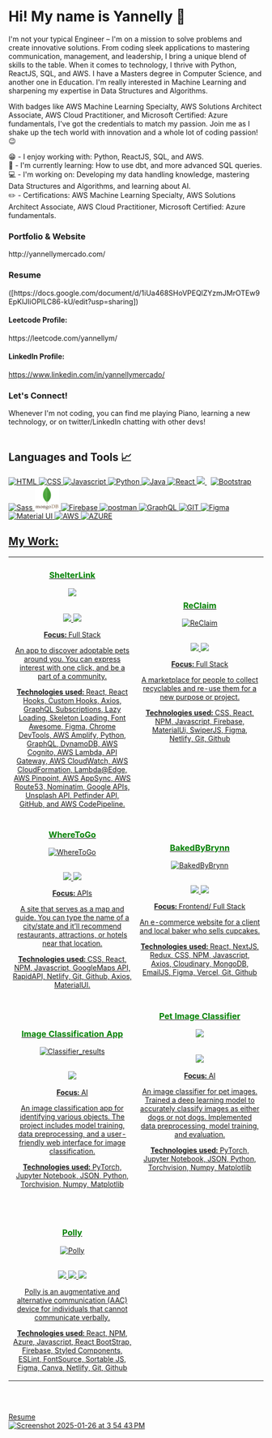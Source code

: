 # Hi! My name is Yannelly 👋 

I'm not your typical Engineer – I'm on a mission to solve problems and create innovative solutions. From coding sleek applications to mastering communication, management, and leadership, I bring a unique blend of skills to the table. When it comes to technology, I thrive with Python, ReactJS, SQL, and AWS. I have a Masters degree in Computer Science, and another one in Education. I'm really interested in Machine Learning and sharpening my expertise in Data Structures and Algorithms.

With badges like AWS Machine Learning Specialty, AWS Solutions Architect Associate, AWS Cloud Practitioner, and Microsoft Certified: Azure fundamentals, I've got the credentials to match my passion. Join me as I shake up the tech world with innovation and a whole lot of coding passion! 😉


😁 - I enjoy working with: Python, ReactJS, SQL, and AWS. <br/>
📜 - I'm currently learning: How to use dbt, and more advanced SQL queries. <br/>
💻 - I'm working on: Developing my data handling knowledge, mastering Data Structures and Algorithms, and learning about AI. <br/>
✏️ - Certifications: AWS Machine Learning Specialty, AWS Solutions Architect Associate, AWS Cloud Practitioner, Microsoft Certified: Azure fundamentals. <br/>

<h3> Portfolio & Website </h3>
http://yannellymercado.com/

<h3> Resume </h3>
([https://docs.google.com/document/d/1iUa468SHoVPEQlZYzmJMrOTEw9EpKlJIiOPlLC86-kU/edit?usp=sharing])

<h4>Leetcode Profile: </h4>
https://leetcode.com/yannellym/

<!---
yannellym/yannellym is a ✨ special ✨ repository because its `README.md` (this file) appears on your GitHub profile.
You can click the Preview link to take a look at your changes.
--->

<h4>LinkedIn Profile: </h4>

https://www.linkedin.com/in/yannellymercado/ 

<h3>Let's Connect!</h3>
 Whenever I'm not coding, you can find me playing Piano, learning a new technology, or on twitter/LinkedIn chatting with other devs! 
 
 <br/>
 <br/>
 


<!-- Languages -->

## Languages and Tools 📈

<p align="left"> 
    <a href="https://www.w3.org/html/" target="_blank"> <img src="https://img.icons8.com/color/48/000000/html-5.png" title="HTML"/> 
    <a href="https://www.w3schools.com/css/" target="_blank"> <img src="https://img.icons8.com/color/48/000000/css3.png" title="CSS"/> 
    <a href="https://developer.mozilla.org/en-US/docs/Web/JavaScript" target="_blank"> <img src="https://img.icons8.com/color/48/000000/javascript.png" title="Javascript"/> </a> 
    <a href="https://www.w3schools.com/css/" target="_blank"> <img src="https://img.icons8.com/color/48/000000/python.png" title="Python"/> 
	    <a href="https://www.w3schools.com/css/" target="_blank"> <img src="https://icons8.com/icon/2572/java" title="Java" />
    <a href="https://getbootstrap.com" target="_blank"> <img src="https://img.icons8.com/office/48/000000/react.png" title="React"/> 
     <a style="padding-right:8px;" href="https://nodejs.org" target="_blank" title="NodeJS"> <img src="https://img.icons8.com/color/48/000000/nodejs.png"/> 
    <a href="https://getbootstrap.com" target="_blank"> <img src="https://img.icons8.com/color/48/000000/bootstrap.png" title="Bootstrap"/> 
    <a href="https://sass.com" target="_blank"> <img src="https://img.icons8.com/color/48/000000/sass.png" title="Sass"/>  
    <a href="https://www.mongodb.com/" target="_blank"> <img src="https://raw.githubusercontent.com/devicons/devicon/master/icons/mongodb/mongodb-original-wordmark.svg" alt="mongodb" width="48" height="48" title="MongoDB"/> 
	<a href="https://firebase.com" target="_blank"> <img src="https://img.icons8.com/color/48/000000/firebase.png" title="Firebase"/>
    <a href="https://postman.com" target="_blank"> <img src="https://www.vectorlogo.zone/logos/getpostman/getpostman-icon.svg" alt="postman" width="45" height="45" title="Postman"/> </a>   
	<a href="https://graphql" target="_blank"> <img src="https://img.icons8.com/color/48/000000/graphql.png" title="GraphQL"/>  
    <a href="https://git-scm.com/" target="_blank"> <img src="https://img.icons8.com/color/48/000000/git.png" title="GIT"/> 
	 <a href="https://figma.com" target="_blank"> <img src="https://img.icons8.com/color/48/000000/figma.png" title="Figma"/> 
	<a href="https://mui.com" target="_blank"> <img src="https://img.icons8.com/color/48/000000/material-ui.png" title="Material UI"/> 	
		<img src="https://img.icons8.com/color/48/000000/amazon-web-services.png" title="AWS"/>
		<img src="https://img.icons8.com/color/48/000000/azure-1.png" title="AZURE"/>
		
	
</p>

<!-- Work-->

<h2 align="left">My Work: </h2>
<div align="center">
    <table>
        <tr>
            <td width="50%">
                <h3 align="center" style="color: green;">ShelterLink</h3>
                <div align="center">
                    <a href="https://github.com/yannellym/ShelterLink">
                        <img src="https://media.giphy.com/media/v1.Y2lkPTc5MGI3NjExdGJyMWNrd3Y0NXdpdXFmMjVvaHk4NmlhbWtyZ3N4azEyNTltMnBsNyZlcD12MV9pbnRlcm5hbF9naWZfYnlfaWQmY3Q9Zw/yHrnW2qeBBHKvM3JyT/giphy.gif" height="100%">
                    </a>
<!-- 		    <a href="https://reclaim-react.firebaseapp.com/" target="_blank">
		    ''
		    </a> -->
                    <br /><br />
                    <p>
			<a href="https://shelterlinkbestfriend.com/" target="_blank">
		    		<img src="https://img.shields.io/badge/-website-green?style=for-the-badge&color=008000" />
		    	</a>
                        <a href="https://github.com/yannellym/ShelterLink" target="_blank">
                            <img src="https://img.shields.io/badge/Repo-red?style=for-the-badge&logo=github" />
                        </a>
                    </p>
		    <p><strong>Focus:</strong> Full Stack</p>
                    <p>An app to discover adoptable pets around you. You can express interest with one click, and be a part of a community.</p>
                    <p><strong>Technologies used:</strong> React, React Hooks, Custom Hooks, Axios, GraphQL Subscriptions, Lazy Loading, Skeleton Loading, Font Awesome, Figma, Chrome DevTools, AWS Amplify, Python, GraphQL, DynamoDB, AWS Cognito, AWS Lambda, API Gateway, AWS CloudWatch, AWS CloudFormation, Lambda@Edge, AWS Pinpoint, AWS AppSync, AWS Route53, Nominatim, Google APIs, Unsplash API, Petfinder API, GitHub, and AWS CodePipeline.</p>
                </div>
            </td>
            <td width="50%">
                <h3 align="center" style="color: green;">ReClaim</h3>
                <div align="center">
                    <a href="https://reclaim-react.firebaseapp.com/">
                        <img src="https://media.giphy.com/media/Rr4o5Ckre2Z8sCpR0d/giphy.gif" alt="ReClaim" height="100%" />
                    </a>
                    <br /><br />
                    <p>
                        <a href="https://github.com/yannellym/reclaim" target="_blank">
                            <img src="https://img.shields.io/badge/Repo-red?style=for-the-badge&logo=github" />
                        </a>
                        <a href="https://reclaim-react.firebaseapp.com/" target="_blank">
                            <img src="https://img.shields.io/badge/-website-green?style=for-the-badge&color=008000" />
                        </a>
                    </p>
		    <p><strong>Focus:</strong> Full Stack</p>
                    <p>A marketplace for people to collect recyclables and re-use them for a new purpose or project.</p>
                    <p><strong>Technologies used:</strong> CSS, React, NPM, Javascript, Firebase, MaterialUi, SwiperJS, Figma, Netlify, Git, Github</p>
			<br/>
			<br/>
			<br/>
			<br/>
                </div>
            </td>
        </tr>
        <tr>
            <td width="50%">
                <h3 align="center" style="color: green;">WhereToGo</h3>
                <div align="center">
                    <a href="https://deft-axolotl-60d6d5.netlify.app/">
                        <img src="https://media.giphy.com/media/5H7yrHim6CXt0kltKE/giphy.gif" alt="WhereToGo" height="100%" />
                    </a>
                    <br /><br />
                    <p>
                        <a href="https://github.com/yannellym/WhereToGo" target="_blank">
                            <img src="https://img.shields.io/badge/Repo-red?style=for-the-badge&logo=github" />
                        </a>
                        <a href="https://deft-axolotl-60d6d5.netlify.app/" target="_blank">
                            <img src="https://img.shields.io/badge/-website-green?style=for-the-badge&color=008000" />
                        </a>
                    </p>
		    <p><strong>Focus:</strong> APIs</p>
                    <p>A site that serves as a map and guide. You can type the name of a city/state and it’ll recommend restaurants, attractions, or hotels near that location.</p>
                    <p><strong>Technologies used:</strong> CSS, React, NPM, Javascript, GoogleMaps API, RapidAPI, Netlify, Git, Github, Axios, MaterialUI.</p>
                </div>
            </td>
            <td width="50%">
                <h3 align="center" style="color: green;">BakedByBrynn</h3>
                <div align="center">
                    <a href="https://bakedbybrynn.vercel.app/">
                        <img src="https://media.giphy.com/media/3PRMCqLVC66veuR2zD/giphy.gif" alt="BakedByBrynn" height="100%" />
                    </a>
                    <br /><br />
                    <p>
                        <a href="https://github.com/yannellym/bakedByBrynn" target="_blank">
                            <img src="https://img.shields.io/badge/Repo-red?style=for-the-badge&logo=github" />
                        </a>
                        <a href="https://bakedbybrynn.vercel.app/" target="_blank">
                            <img src="https://img.shields.io/badge/-website-green?style=for-the-badge&color=008000" />
                        </a>
                    </p>
		    <p><strong>Focus:</strong> Frontend/ Full Stack</p>
                    <p>An e-commerce website for a client and local baker who sells cupcakes.</p>
                    <p><strong>Technologies used:</strong> React, NextJS, Redux, CSS, NPM, Javascript, Axios, Cloudinary, MongoDB, EmailJS, Figma, Vercel, Git, Github</p>
                </div>
            </td>
        </tr>
	<tr>
            <td width="50%">
                <h3 align="center" style="color: green;">Image Classification App</h3>
                <div align="center">
                    <a href="https://github.com/yannellym/ImageClassifier">
                        <img src="https://github.com/yannellym/yannellym/assets/91508647/62bd32b9-bb7b-498d-9093-fce7d66b34a9" alt="Classifier_results" height="100%" />
                    </a>
                    <br /><br />
                    <p>
                        <a href="https://github.com/yannellym/ImageClassifier" target="_blank">
                            <img src="https://img.shields.io/badge/Repo-red?style=for-the-badge&logo=github" />
                        </a>
                    </p>
		    <p><strong>Focus:</strong> AI </p>
                    <p>An image classification app for identifying various objects. The project includes model training, data preprocessing, and a user-friendly web interface for image classification.</p>
                    <p><strong>Technologies used:</strong> PyTorch, Jupyter Notebook, JSON, Python, Torchvision, Numpy, Matplotlib</p>
                </div>
            </td>
            <td width="50%">
                <h3 align="center" style="color: green;">Pet Image Classifier</h3>
                <div align="center">
                    <a href="https://github.com/yannellym/pet_image_classifier">
                        <img src="https://github.com/yannellym/yannellym/assets/91508647/b838f72b-c12d-4e00-823c-da2c830ecb9c"/>
                    </a>
                    <br /><br />
                    <p>
                        <a href="https://github.com/yannellym/pet_image_classifier" target="_blank">
                            <img src="https://img.shields.io/badge/Repo-red?style=for-the-badge&logo=github" />
                        </a>
                    </p>
		    <p><strong>Focus:</strong> AI </p>
                    <p>An image classifier for pet images. Trained a deep learning model to accurately classify images as either dogs or not dogs. Implemented data preprocessing, model training, and evaluation.</p>
                    <p><strong>Technologies used:</strong> </strong> PyTorch, Jupyter Notebook, JSON, Python, Torchvision, Numpy, Matplotlib</p>
			<br/>
			<br/>
			<br/>
			<br/>
                </div>
            </td>
        </tr>
        <tr>
            <td width="50%">
                <h3 align="center" style="color: green;">Polly</h3>
                <div align="center">
                    <a href="https://originalpollyapp.netlify.app">
                        <img src="https://media.giphy.com/media/8VNS16lrTj0PQMMFgt/giphy.gif" alt="Polly" height="90%" />
                    </a>
                    <br /><br />
                    <p>
                        <a href="https://github.com/yannellym/AAC_device" target="_blank">
                            <img src="https://img.shields.io/badge/Repo-red?style=for-the-badge&logo=github" />
                        </a>
                        <a href="https://originalpollyapp.netlify.app" target="_blank">
                            <img src="https://img.shields.io/badge/-Live APP-green?style=for-the-badge&color=008000" />
                        </a>
                        <a href="https://azurepollyapp.netlify.app" target="_blank">
                            <img src="https://img.shields.io/badge/-APP WITH AZURE-green?style=for-the-badge&color=008000" />
                        </a>
                    </p>
                    <p>Polly is an augmentative and alternative communication (AAC) device for individuals that cannot communicate verbally.</p>
                    <p><strong>Technologies used:</strong> React, NPM, Azure, Javascript, React BootStrap, Firebase, Styled Components, ESLint, FontSource, Sortable JS, Figma, Canva, Netlify, Git, Github</p>
                </div>
            </td>
        </tr>
    </table>
</div>


<br />
<br />
																	       

Resume<br />
![Screenshot 2025-01-26 at 3 54 43 PM](https://github.com/user-attachments/assets/18da3d9b-e25c-4e36-8e07-9646d57fc8fd)


